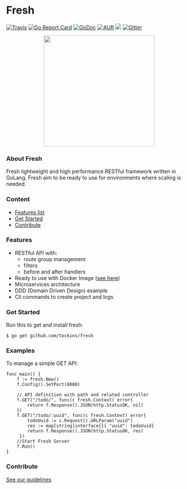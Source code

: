 # Fresh 

[![Travis](https://img.shields.io/travis/tockins/fresh.svg?style=flat-square)](https://travis-ci.org/tockins/fresh)
[![Go Report Card](https://goreportcard.com/badge/github.com/tockins/fresh?style=flat-square)](https://goreportcard.com/report/github.com/tockins/fresh)
[![GoDoc](http://img.shields.io/badge/go-documentation-blue.svg?style=flat-square)](http://godoc.org/github.com/tockins/fresh)
[![AUR](https://img.shields.io/aur/license/yaourt.svg?style=flat-square)](https://raw.githubusercontent.com/tockins/fresh/v1/LICENSE)
[![](https://img.shields.io/badge/fresh-examples-yellow.svg?style=flat-square)](https://github.com/tockins/fresh-examples)
[![Gitter](https://img.shields.io/gitter/room/tockins/fresh.svg?style=flat-square)](https://gitter.im/tockins/fresh?utm_source=badge&utm_medium=badge&utm_campaign=pr-badge&utm_content=badge)


<p align="center">
    <img src="https://i.imgur.com/ogzKrn7.png" width="300px">
</p>

### About Fresh

Fresh lightweight and high performance RESTful framework written in GoLang. Fresh aim to be ready to use for environments where scaling is needed.

### Content

- [Features list](#features)
- [Get Started](#get-started)
- [Contribute](#contribute)

### Features

- RESTful API with:
  - route group management 
  - filters
  - before and after handlers
- Ready to use with Docker Image ([see here](https://hub.docker.com/r/tockins/fresh))
- Microservices architecture
- DDD (Domain Driven Design) example
- Cli commands to create project and logs

### Get Started

Run this to get and install fresh:
```
$ go get github.com/tockins/fresh
```

### Examples

To manage a simple GET API:

```
func main() {
    f := fresh.New()
    f.Config().SetPort(8080)

    // API definition with path and related controller
    f.GET("/todo/", func(c fresh.Context) error{
	    return f.Response().JSON(http.StatusOK, nil)
	})
    f.GET("/todo/:uuid", func(c fresh.Context) error{
        todoUuid := c.Request().URLParam("uuid")
        res := map[string]interface{}{ "uuid": todoUuid}
        return f.Response().JSON(http.StatusOK, res)
     })
    //Start Fresh Server
    f.Run()
}
```

### Contribute

[See our guidelines](https://github.com/tockins/fresh/blob/master/CONTRIBUTING.md)
